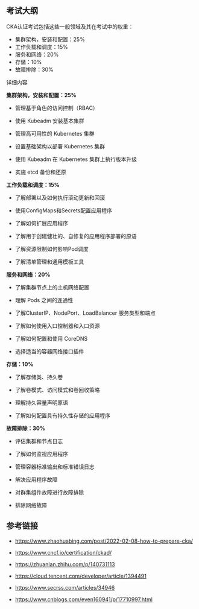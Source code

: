 ## 考试大纲

CKA认证考试包括这些一般领域及其在考试中的权重：

- 集群架构，安装和配置：25%
- 工作负载和调度：15%
- 服务和网络：20%
- 存储：10% 
- 故障排除：30%

详细内容

**集群架构，安装和配置：25%**

- 管理基于角色的访问控制（RBAC）

- 使用 Kubeadm 安装基本集群

- 管理高可用性的 Kubernetes 集群

- 设置基础架构以部署 Kubernetes 集群

- 使用 Kubeadm 在 Kubernetes 集群上执行版本升级

- 实施 etcd 备份和还原

**工作负载和调度：15%**

- 了解部署以及如何执行滚动更新和回滚

- 使用ConfigMaps和Secrets配置应用程序

- 了解如何扩展应用程序

- 了解用于创建健壮的、自修复的应用程序部署的原语

- 了解资源限制如何影响Pod调度

- 了解清单管理和通用模板工具

**服务和网络：20%**

- 了解集群节点上的主机网络配置

- 理解 Pods 之间的连通性

- 了解ClusterIP、NodePort、LoadBalancer 服务类型和端点

- 了解如何使用入口控制器和入口资源

- 了解如何配置和使用 CoreDNS

- 选择适当的容器网络接口插件

**存储：10%**

- 了解存储类、持久卷

- 了解卷模式、访问模式和卷回收策略

- 理解持久容量声明原语

- 了解如何配置具有持久性存储的应用程序

**故障排除：30%**

- 评估集群和节点日志

- 了解如何监视应用程序

- 管理容器标准输出和标准错误日志

- 解决应用程序故障

- 对群集组件故障进行故障排除

- 排除网络故障

## 参考链接

- <https://www.zhaohuabing.com/post/2022-02-08-how-to-prepare-cka/>

- <https://www.cncf.io/certification/ckad/>

- <https://zhuanlan.zhihu.com/p/140731113>

- <https://cloud.tencent.com/developer/article/1394491>

- <https://www.secrss.com/articles/34946>

- <https://www.cnblogs.com/even160941/p/17710997.html>
